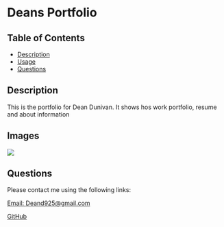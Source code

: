 # Deans Portfolio

  ## Table of Contents
  
  - [Description](#description)
  - [Usage](#usage)
  - [Questions](#questions)
  
  ## Description
 
  This is the portfolio for Dean Dunivan. It shows hos work portfolio, resume and about information

  
  ## Images

  <img src="src/images/Screen Shot 2022-12-06 at 3.05.49 PM.png">


  ## Questions

  Please contact me using the following links:

  [Email: Deand925@gmail.com](mailto:Deand925@gmail.com)

  [GitHub](https://github.com/deand925/README-Generator.git)

